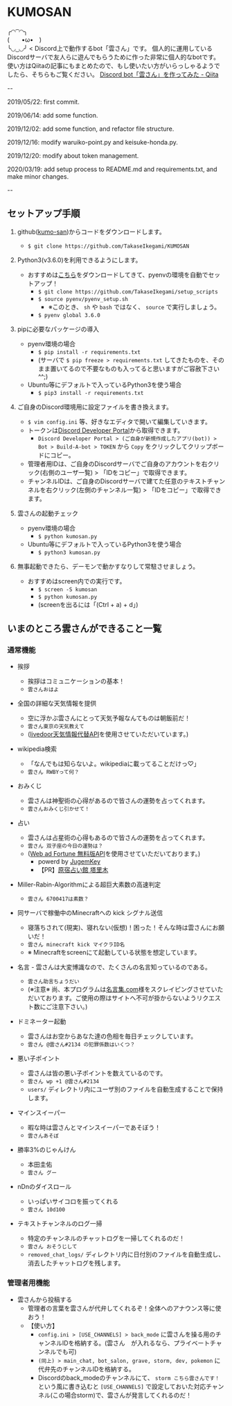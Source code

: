 # KUMOSAN
╭◜◝ ͡ ◜◝╮   
(　　•ω•　)   
╰◟◞ ͜ ◟◞╯ < Discord上で動作するbot「雲さん」です。
個人的に運用しているDiscordサーバで友人らに遊んでもらうために作った非常に個人的なbotです。
使い方はQiitaの記事にもまとめたので、もし使いたい方がいらっしゃるようでしたら、そちらもご覧ください。
[Discord bot「雲さん」を作ってみた - Qiita](https://qiita.com/charichuma_hack/items/dfcdd422be46ffc311aa)

--

2019/05/22: first commit.

2019/06/14: add some function.

2019/12/02: add some function, and refactor file structure.

2019/12/16: modify waruiko-point.py and keisuke-honda.py.

2019/12/20: modify about token management.

2020/03/19: add setup process to README.md and requirements.txt, and make minor changes.

--

## セットアップ手順
1. github([kumo-san](https://github.com/TakaseIkegami/KUMOSAN))からコードをダウンロードします。
    - `$ git clone https://github.com/TakaseIkegami/KUMOSAN`

2. Python3(v3.6.0)を利用できるようにします。
    - おすすめは[こちら](https://github.com/TakaseIkegami/setup_scripts/blob/master/pyenv/pyenv_setup.sh)をダウンロードしてきて、pyenvの環境を自動でセットアップ！
        - `$ git clone https://github.com/TakaseIkegami/setup_scripts`
        - `$ source pyenv/pyenv_setup.sh`
            - ※このとき、 `sh` や `bash` ではなく、 `source` で実行しましょう。
        - `$ pyenv global 3.6.0`

3. pipに必要なパッケージの導入
    - pyenv環境の場合
        - `$ pip install -r requirements.txt`
        - (サーバで `$ pip freeze > requirements.txt` してきたものを、そのまま置いてるので不要なものも入ってると思いますがご容赦下さい^^;)
    - Ubuntu等にデフォルトで入っているPython3を使う場合
        - `$ pip3 install -r requirements.txt`

4. ご自身のDiscord環境用に設定ファイルを書き換えます。
    - `$ vim config.ini` 等、好きなエディタで開いて編集していきます。
    - トークンは[Discord Developer Portal](https://discordapp.com/developers/applications/)から取得できます。 
        - `Discord Developer Portal > (ご自身が新規作成したアプリ(bot)) > Bot > Build-A-bot > TOKEN` から `Copy` をクリックしてクリップボードにコピー。
    - 管理者用IDは、ご自身のDiscordサーバでご自身のアカウントを右クリック(右側のユーザ一覧) > 「IDをコピー」で取得できます。
    - チャンネルIDは、ご自身のDiscordサーバで建てた任意のテキストチャンネルを右クリック(左側のチャンネル一覧) > 「IDをコピー」で取得できます。

5. 雲さんの起動チェック
    - pyenv環境の場合
        - `$ python kumosan.py`
    - Ubuntu等にデフォルトで入っているPython3を使う場合
        - `$ python3 kumosan.py`

6. 無事起動できたら、デーモンで動かすなりして常駐させましょう。
    - おすすめはscreen内での実行です。
        - `$ screen -S kumosan`
        - `$ python kumosan.py`
        - (screenを出るには「(Ctrl + a) + d」)



## いまのところ雲さんができること一覧
### 通常機能
- 挨拶
  - 挨拶はコミュニケーションの基本！
  - `雲さんおはよ`

- 全国の詳細な天気情報を提供
  - 空に浮かぶ雲さんにとって天気予報なんてものは朝飯前だ！
  - `雲さん東京の天気教えて`
  - ([livedoor天気情報代替API](http://weather.tsukumijima.net/)を使用させていただいています。)

- wikipedia検索
  - 「なんでもは知らないよ。wikipediaに載ってることだけっ♡」
  - `雲さん RWBYって何？`

- おみくじ
  - 雲さんは神聖術の心得があるので皆さんの運勢を占ってくれます。
  - `雲さんおみくじ引かせて！`

- 占い
  - 雲さんは占星術の心得もあるので皆さんの運勢を占ってくれます。
  - `雲さん 双子座の今日の運勢は？`
  - ([Web ad Fortune 無料版API](http://jugemkey.jp/api/waf/api_free.php)を使用させていただいております。)
    - powerd by <a href="http://jugemkey.jp/api/">JugemKey</a>
    - 【PR】<a href="http://www.tarim.co.jp/">原宿占い館 塔里木</a>

- Miller-Rabin-Algorithmによる超巨大素数の高速判定
  - `雲さん 6700417は素数？`

- 同サーバで稼働中のMinecraftへの kick シグナル送信
  - 寝落ちされて(現実)、寝れない(仮想)！困った！そんな時は雲さんにお願いだ！
  - `雲さん minecraft kick マイクラID名`
  - ※ Minecraftをscreenにて起動している状態を想定しています。

- 名言  - 雲さんは大変博識なので、たくさんの名言知っているのである。
  - `雲さん助言ちょうだい`
  - (※注意※ 尚、本プログラムは[名言集.com](http://www.meigensyu.com/)様をスクレイピングさせていただいております。ご使用の際はサイトへ不可が掛からないようリクエスト数にご注意下さい。)

- ドミネーター起動
  - 雲さんはお空からあなた達の色相を毎日チェックしています。
  - `雲さん @雲さん#2134 の犯罪係数はいくつ？`

- 悪い子ポイント
  - 雲さんは皆の悪い子ポイントを数えているのです。
  - `雲さん wp +1 @雲さん#2134` 
  - `users/` ディレクトリ内にユーザ別のファイルを自動生成することで保持します。

- マインスイーパー
  - 暇な時は雲さんとマインスイーパーであそぼう！
  - `雲さんあそぼ`

- 勝率3%のじゃんけん
  - 本田圭佑
  - `雲さん グー`

- nDnのダイスロール
  - いっぱいサイコロを振ってくれる
  - `雲さん 10d100`

- テキストチャンネルのログ一掃
  - 特定のチャンネルのチャットログを一掃してくれるのだ！
  - `雲さん おそうじして`
  - `removed_chat_logs/` ディレクトリ内に日付別のファイルを自動生成し、消去したチャットログを残します。

### 管理者用機能
- 雲さんから投稿する
  - 管理者の言葉を雲さんが代弁してくれるぞ！全体へのアナウンス等に使おう！
  - 【使い方】
    - `config.ini > [USE_CHANNELS] > back_mode` に雲さんを操る用のチャンネルIDを格納する。(雲さん　が入れるなら、プライベートチャンネルでも可)
    - `(同上) > main_chat, bot_salon, grave, storm, dev, pokemon` に代弁先のチャンネルIDを格納する。
    - Discordのback_modeのチャンネルにて、 `storm こちら雲さんです！` という風に書き込むと `[USE_CHANNELS]` で設定しておいた対応チャンネル(この場合storm)で、雲さんが発言してくれるのだ！


